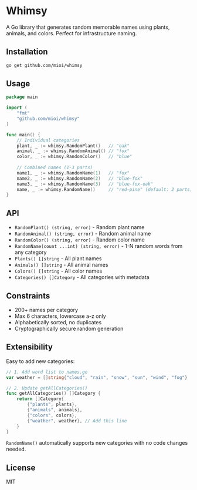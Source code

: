 # Whimsy

A Go library that generates random memorable names using plants, animals, and colors. Perfect for infrastructure naming.

## Installation

```bash
go get github.com/mioi/whimsy
```

## Usage

```go
package main

import (
    "fmt"
    "github.com/mioi/whimsy"
)

func main() {
    // Individual categories
    plant, _ := whimsy.RandomPlant()   // "oak"
    animal, _ := whimsy.RandomAnimal() // "fox"
    color, _ := whimsy.RandomColor()   // "blue"
    
    // Combined names (1-3 parts)
    name1, _ := whimsy.RandomName(1)   // "fox"
    name2, _ := whimsy.RandomName(2)   // "blue-fox" 
    name3, _ := whimsy.RandomName(3)   // "blue-fox-oak"
    name, _ := whimsy.RandomName()     // "red-pine" (default: 2 parts)
}
```

## API

- `RandomPlant() (string, error)` - Random plant name
- `RandomAnimal() (string, error)` - Random animal name  
- `RandomColor() (string, error)` - Random color name
- `RandomName(count ...int) (string, error)` - 1-N random words from any category
- `Plants() []string` - All plant names
- `Animals() []string` - All animal names
- `Colors() []string` - All color names
- `Categories() []Category` - All categories with metadata

## Constraints

- 200+ names per category
- Max 6 characters, lowercase a-z only
- Alphabetically sorted, no duplicates
- Cryptographically secure random generation

## Extensibility

Easy to add new categories:

```go
// 1. Add word list to names.go
var weather = []string{"cloud", "rain", "snow", "sun", "wind", "fog"}

// 2. Update getAllCategories()
func getAllCategories() []Category {
    return []Category{
        {"plants", plants},
        {"animals", animals}, 
        {"colors", colors},
        {"weather", weather}, // Add this line
    }
}
```

`RandomName()` automatically supports new categories with no code changes needed.

## License

MIT